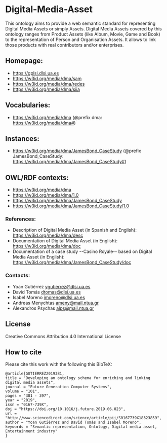 # Digital-Media-Asset
This ontology aims to provide a web semantic standard for representing Digital Media Assets or simply Assets. Digital Media Assets covered by this ontology ranges from Product Assets (like Album, Movie, Game and Book) to the representation of Person and Organisation Assets. It allows to link those products with real contributors and/or enterprises.

## Homepage:
* https://gplsi.dlsi.ua.es
* https://w3id.org/media/dma/sam
* https://w3id.org/media/dma/redes
* https://w3id.org/media/dma/siia

## Vocabularies:
* https://w3id.org/media/dma (@prefix dma: https://w3id.org/media/dma#)

## Instances: 
* https://w3id.org/media/dma/JamesBond_CaseStudy (@prefix JamesBond_CaseStudy: https://w3id.org/media/dma/JamesBond_CaseStudy#)

## OWL/RDF contexts:
* https://w3id.org/media/dma
* https://w3id.org/media/dma/1.0
* https://w3id.org/media/dma/JamesBond_CaseStudy
* https://w3id.org/media/dma/JamesBond_CaseStudy/1.0

### References:
* Description of Digital Media Asset (in Spanish and English): https://w3id.org/media/dma/desc
* Documentation of Digital Media Asset (in English): https://w3id.org/media/dma/doc
* Documentation of a case study --Casino Royale-- based on Digital Media Asset (in English): https://w3id.org/media/dma/JamesBond_CaseStudy/doc

### Contacts: 
 
* Yoan Gutiérrez <ygutierrez@dlsi.ua.es>
* David Tomás  <dtomas@dlsi.ua.es>
* Isabel Moreno  <imoreno@dlsi.ua.es>
* Andreas Menychtas <ameny@mail.ntua.gr>
* Alexandros Psychas <alps@mail.ntua.gr>

## License
Creative Commons Attribution 4.0 International License


## How to cite

Please cite this work with the following this BibTeX:
```
@article{GUTIERREZ2019381,
title = "Developing an ontology schema for enriching and linking digital media assets",
journal = "Future Generation Computer Systems",
volume = "101",
pages = "381 - 397",
year = "2019",
issn = "0167-739X",
doi = "https://doi.org/10.1016/j.future.2019.06.023",
url = "http://www.sciencedirect.com/science/article/pii/S0167739X18323859",
author = "Yoan Gutiérrez and David Tomás and Isabel Moreno",
keywords = "Semantic representation, Ontology, Digital media asset, Entertainment industry"
}
```


